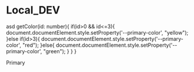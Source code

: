 # Local_DEV
asd
  getColor(id: number){
    if(id>0 && id<=3){
      document.documentElement.style.setProperty('--primary-color', "yellow");
    }else if(id>3){
      document.documentElement.style.setProperty('--primary-color', "red");
    }else{
      document.documentElement.style.setProperty('--primary-color', "green");
    }
  }
}

<div class="block primary-background">Primary</div>  <br>

